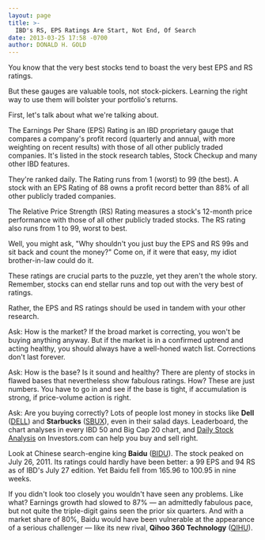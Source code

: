 ```yaml
---
layout: page
title: >-
  IBD's RS, EPS Ratings Are Start, Not End, Of Search
date: 2013-03-25 17:58 -0700
author: DONALD H. GOLD
---
```





You know that the very best stocks tend to boast the very best EPS and RS ratings.

  

But these gauges are valuable tools, not stock-pickers. Learning the right way to use them will bolster your portfolio's returns.

  

First, let's talk about what we're talking about.

  

The Earnings Per Share (EPS) Rating is an IBD proprietary gauge that compares a company's profit record (quarterly and annual, with more weighting on recent results) with those of all other publicly traded companies. It's listed in the stock research tables, Stock Checkup and many other IBD features.

  

They're ranked daily. The Rating runs from 1 (worst) to 99 (the best). A stock with an EPS Rating of 88 owns a profit record better than 88% of all other publicly traded companies.

  

The Relative Price Strength (RS) Rating measures a stock's 12-month price performance with those of all other publicly traded stocks. The RS rating also runs from 1 to 99, worst to best.

  

Well, you might ask, "Why shouldn't you just buy the EPS and RS 99s and sit back and count the money?" Come on, if it were that easy, my idiot brother-in-law could do it.

  

These ratings are crucial parts to the puzzle, yet they aren't the whole story. Remember, stocks can end stellar runs and top out with the very best of ratings.

  

Rather, the EPS and RS ratings should be used in tandem with your other research.

  

Ask: How is the market? If the broad market is correcting, you won't be buying anything anyway. But if the market is in a confirmed uptrend and acting healthy, you should always have a well-honed watch list. Corrections don't last forever.

  

Ask: How is the base? Is it sound and healthy? There are plenty of stocks in flawed bases that nevertheless show fabulous ratings. How? These are just numbers. You have to go in and see if the base is tight, if accumulation is strong, if price-volume action is right.

  

Ask: Are you buying correctly? Lots of people lost money in stocks like **Dell** ([DELL](https://research.investors.com/quote.aspx?symbol=DELL)) and **Starbucks** ([SBUX](https://research.investors.com/quote.aspx?symbol=SBUX)), even in their salad days. Leaderboard, the chart analyses in every IBD 50 and Big Cap 20 chart, and [Daily Stock Analysis](http://education.investors.com/daily-stock-analysis/032213-649014-how-investors-could-have-hooked-up-with-linkedin-before-its-big-move.aspx) on Investors.com can help you buy and sell right.

  

Look at Chinese search-engine king **Baidu** ([BIDU](https://research.investors.com/quote.aspx?symbol=BIDU)). The stock peaked on July 26, 2011. Its ratings could hardly have been better: a 99 EPS and 94 RS as of IBD's July 27 edition. Yet Baidu fell from 165.96 to 100.95 in nine weeks.

  

If you didn't look too closely you wouldn't have seen any problems. Like what? Earnings growth had slowed to 87% — an admittedly fabulous pace, but not quite the triple-digit gains seen the prior six quarters. And with a market share of 80%, Baidu would have been vulnerable at the appearance of a serious challenger — like its new rival, **Qihoo 360 Technology** ([QIHU](https://research.investors.com/quote.aspx?symbol=QIHU)).




